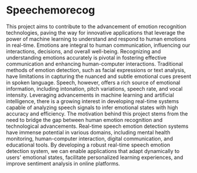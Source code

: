 # Speechemorecog
This project aims to contribute to the advancement of emotion  recognition technologies, paving the way for innovative applications that leverage the power  of machine learning to understand and respond to human emotions in real-time.
Emotions are integral to human communication, influencing our interactions, decisions, and 
overall well-being. Recognizing and understanding emotions accurately is pivotal in fostering 
effective communication and enhancing human-computer interactions. Traditional methods 
of emotion detection, such as facial expressions or text analysis, have limitations in capturing 
the nuanced and subtle emotional cues present in spoken language. Speech, however, offers a 
rich source of emotional information, including intonation, pitch variations, speech rate, and 
vocal intensity. Leveraging advancements in machine learning and artificial intelligence, there 
is a growing interest in developing real-time systems capable of analyzing speech signals to 
infer emotional states with high accuracy and efficiency.
The motivation behind this project stems from the need to bridge the gap between human 
emotion recognition and technological advancements. Real-time speech emotion detection 
systems have immense potential in various domains, including mental health monitoring, 
human-computer interaction, digital communication, and educational tools. By developing a 
robust real-time speech emotion detection system, we can enable applications that adapt 
dynamically to users' emotional states, facilitate personalized learning experiences, and 
improve sentiment analysis in online platforms.
